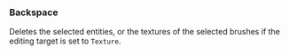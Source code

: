 ### Backspace
Deletes the selected entities, or the textures of the selected brushes if the editing target is set to `Texture`.
